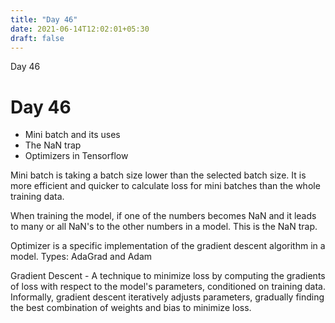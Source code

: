 ```yaml
---
title: "Day 46"
date: 2021-06-14T12:02:01+05:30
draft: false
---
```


Day 46

# Day 46

* Mini batch and its uses
* The NaN trap
* Optimizers in Tensorflow

Mini batch is taking a batch size lower than the selected batch size. It is more efficient and quicker to calculate loss for mini batches than the whole training data.

When training the model, if one of the numbers becomes NaN and it leads to many or all NaN's to the other numbers in a model. This is the NaN trap.

Optimizer is a specific implementation of the gradient descent algorithm in a model. Types: AdaGrad and Adam

Gradient Descent - A technique to minimize loss by computing the gradients of loss with respect to the model's parameters, conditioned on training data. Informally, gradient descent iteratively adjusts parameters, gradually finding the best combination of weights and bias to minimize loss.